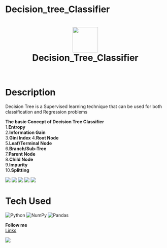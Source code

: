 # Decision_tree_Classifier
<div align="center">
      <h1> <img src="https://i.ytimg.com/vi/ZVR2Way4nwQ/maxresdefault.jpg" width="80px"><br/>Decision_Tree_Classifier</h1>
     </div>
<p align="center"> <a href="https://github.com/EmamulHossen" target="_blank"><img alt="" src="https://img.shields.io/badge/Website-EA4C89?style=normal&logo=dribbble&logoColor=white" style="vertical-align:center" /></a> <a href="https://twitter.com/EmamulHossen17" target="_blank"><img alt="" src="https://img.shields.io/badge/Twitter-1DA1F2?style=normal&logo=twitter&logoColor=white" style="vertical-align:center" /></a> <a href="https://www.facebook.com/emamul.hossen.503" target="_blank"><img alt="" src="https://img.shields.io/badge/Facebook-1877F2?style=normal&logo=facebook&logoColor=white" style="vertical-align:center" /></a> <a href="https://www.linkedin.com/in/emamul-hossen-9a8ab1255/}" target="_blank"><img alt="" src="https://img.shields.io/badge/LinkedIn-0077B5?style=normal&logo=linkedin&logoColor=white" style="vertical-align:center" /></a> </p>

# Description
Decision Tree is a Supervised learning technique that can be used for both classification and Regression problems

**The basic Concept of Decision Tree Classifier**<br/>
1.**Entropy**<br/>
2.**Information Gain**<br/>
3.**Gini Index**
4.**Root Node**<br/>
5.**Leaf/Terminal Node**<br/>
6.**Branch/Sub-Tree**<br/>
7.**Parent Node**<br/>
8.**Child Node**<br/>
9.**Impurity**<br/>
10.**Splitting**

 <img src="https://i.ytimg.com/vi/ZVR2Way4nwQ/maxresdefault.jpg"> <img src="https://miro.medium.com/max/688/1*bcLAJfWN2GpVQNTVOCrrvw.png"> <img src="#"> <img src="#"> <img src="#">
# Tech Used
 ![Python](https://img.shields.io/badge/python-3670A0?style=for-the-badge&logo=python&logoColor=ffdd54) ![NumPy](https://img.shields.io/badge/numpy-%23013243.svg?style=for-the-badge&logo=numpy&logoColor=white) ![Pandas](https://img.shields.io/badge/pandas-%23150458.svg?style=for-the-badge&logo=pandas&logoColor=white)
      
**Follow me**<br/>
[Links](https:[//itsvg.in](https://www.facebook.com/emamul.hossen.503))
 
![](https://img.shields.io/badge/IMAGES-4298B8.svg?style=for-the-badge&logoColor=white)
